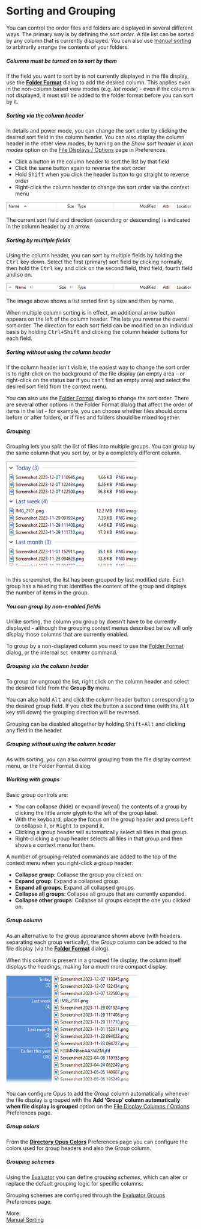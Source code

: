 # Sorting and Grouping

You can control the order files and folders are displayed in several different ways. The primary way is by defining the *sort order*. A file list can be sorted by any column that is currently displayed. You can also use [manual sorting](/Manual/basic_concepts/sorting_and_grouping/manual_sorting.md) to arbitrarily arrange the contents of your folders.

##### Columns must be turned on to sort by them

If the field you want to sort by is not currently displayed in the file display, use the **[Folder Format](folder_options/README.md)** dialog to add the desired column. This applies even in the non-column based view modes (e.g. *list mode*) - even if the column is not displayed, it must still be added to the folder format before you can sort by it.

##### Sorting via the column header

In details and power mode, you can change the sort order by clicking the desired sort field in the column header. You can also display the column header in the other view modes, by turning on the *Show sort header in icon modes* option on the [File Displays / Options](/Manual/preferences/preferences_categories/file_displays/options/README.md) page in Preferences.

- Click a button in the column header to sort the list by that field
- Click the same button again to reverse the sort order
- Hold <kbd>Shift</kbd> when you click the header button to go straight to reverse order
- Right-click the column header to change the sort order via the context menu

![](/Manual/images/media/13/column_header.png)

The current sort field and direction (ascending or descending) is indicated in the column header by an arrow.

##### Sorting by multiple fields

Using the column header, you can sort by multiple fields by holding the <kbd>Ctrl</kbd> key down. Select the first (primary) sort field by clicking normally, then hold the <kbd>Ctrl</kbd> key and click on the second field, third field, fourth field and so on.

![](/Manual/images/media/13/column_header_multi.png)

The image above shows a list sorted first by size and then by name.

When multiple column sorting is in effect, an additional arrow button appears on the left of the column header. This lets you reverse the overall sort order. The direction for each sort field can be modified on an individual basis by holding <kbd>Ctrl+Shift</kbd> and clicking the column header buttons for each field.

##### Sorting without using the column header

If the column header isn't visible, the easiest way to change the sort order is to right-click on the background of the file display (an empty area - or right-click on the status bar if you can't find an empty area) and select the desired sort field from the context menu.

You can also use the [Folder Format](folder_options/README.md) dialog to change the sort order. There are several other options in the Folder Format dialog that affect the order of items in the list - for example, you can choose whether files should come before or after folders, or if files and folders should be mixed together.

##### Grouping

Grouping lets you split the list of files into multiple groups. You can group by the same column that you sort by, or by a completely different column.

![](/Manual/images/media/13/grouping.png) 

In this screenshot, the list has been grouped by last modified date. Each group has a heading that identifies the content of the group and displays the number of items in the group.

##### You can group by non-enabled fields

Unlike sorting, the column you group by doesn't have to be currently displayed - although the grouping context menus described below will only display those columns that are currently enabled.

To group by a non-displayed column you need to use the [Folder Format](folder_options/README.md) dialog, or the internal `Set GROUPBY` command.

##### Grouping via the column header

To group (or ungroup) the list, right click on the column header and select the desired field from the **Group By** menu.

You can also hold <kbd>Alt</kbd> and click the column header button corresponding to the desired group field. If you click the button a second time (with the <kbd>Alt</kbd> key still down) the grouping direction will be reversed.

Grouping can be disabled altogether by holding <kbd>Shift+Alt</kbd> and clicking any field in the header.

##### Grouping without using the column header

As with sorting, you can also control grouping from the file display context menu, or the Folder Format dialog.

##### Working with groups

Basic group controls are:

- You can collapse (hide) or expand (reveal) the contents of a group by clicking the little arrow glyph to the left of the group label.
- With the keyboard, place the focus on the group header and press <kbd>Left</kbd> to collapse it, or <kbd>Right</kbd> to expand it.
- Clicking a group header will automatically select all files in that group.
- Right-clicking a group header selects all files in that group and then shows a context menu for them.

  
A number of grouping-related commands are added to the top of the context menu when you right-click a group header:

- **Collapse group**: Collapse the group you clicked on.
- **Expand group**: Expand a collapsed group.
- **Expand all groups**: Expand all collapsed groups.
- **Collapse all groups**: Collapse all groups that are currently expanded.
- **Collapse other groups**: Collapse all groups except the one you clicked on.

##### Group column

As an alternative to the group appearance shown above (with headers separating each group vertically), the *Group* column can be added to the file display (via the **[Folder Format](folder_options/README.md)** dialog).

When this column is present in a grouped file display, the column itself displays the headings, making for a much more compact display.

![](/Manual/images/media/13/grouping_new.png) 

You can configure Opus to add the *Group* column automatically whenever the file display is grouped with the **Add 'Group' column automatically when file display is grouped** option on the [File Display Columns / Options](/Manual/preferences/preferences_categories/file_display_columns/options.md) Preferences page.

##### Group colors

From the **[Directory Opus Colors](/Manual/preferences/preferences_categories/colors_and_fonts/directory_opus_colors.md)** Preferences page you can configure the colors used for group headers and also the *Group* column.

##### Grouping schemes

Using the [Evaluator](/Manual/evaluator/README.md) you can define *grouping schemes*, which can alter or replace the default grouping logic for specific columns.

Grouping schemes are configured through the [Evaluator Groups](/Manual/preferences/preferences_categories/file_display_columns/evaluator_groups.md) Preferences page.

More:  
[Manual Sorting](/Manual/basic_concepts/sorting_and_grouping/manual_sorting.md)  
